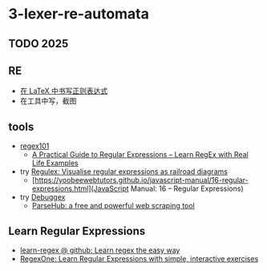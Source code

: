 # 3-lexer-re-automata

## TODO 2025

## RE
- [在 LaTeX 中书写正则表达式](https://stackoverflow.com/questions/2528797/writing-a-regex-in-latex/2528843)
- 在工具中写，截图

## tools
- [regex101](https://regex101.com/)
  - [A Practical Guide to Regular Expressions – Learn RegEx with Real Life Examples](https://www.freecodecamp.org/news/practical-regex-guide-with-real-life-examples/)
- try [Regulex: Visualise regular expressions as railroad diagrams](https://jex.im/regulex/)
  - [https://yoobeewebtutors.github.io/javascript-manual/16-regular-expressions.html](JavaScript Manual: 16 – Regular Expressions)
- try [Debuggex](https://www.debuggex.com/)
  - [ParseHub: a free and powerful web scraping tool](https://www.parsehub.com/)

## Learn Regular Expressions
- [learn-regex @ github: Learn regex the easy way](https://github.com/ziishaned/learn-regex)
- [RegexOne: Learn Regular Expressions with simple, interactive exercises](https://regexone.com/)